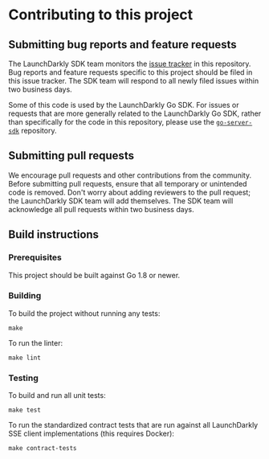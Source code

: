 # Contributing to this project
 
## Submitting bug reports and feature requests

The LaunchDarkly SDK team monitors the [issue tracker](https://github.com/launchdarkly/eventsource/issues) in this repository. Bug reports and feature requests specific to this project should be filed in this issue tracker. The SDK team will respond to all newly filed issues within two business days.

Some of this code is used by the LaunchDarkly Go SDK. For issues or requests that are more generally related to the LaunchDarkly Go SDK, rather than specifically for the code in this repository, please use the [`go-server-sdk`](https://github.com/launchdarkly/go-server-sdk) repository.
 
## Submitting pull requests
 
We encourage pull requests and other contributions from the community. Before submitting pull requests, ensure that all temporary or unintended code is removed. Don't worry about adding reviewers to the pull request; the LaunchDarkly SDK team will add themselves. The SDK team will acknowledge all pull requests within two business days.
 
## Build instructions
 
### Prerequisites
 
This project should be built against Go 1.8 or newer.

### Building

To build the project without running any tests:
```
make
```

To run the linter:
```
make lint
```

### Testing
 
To build and run all unit tests:
```
make test
```

To run the standardized contract tests that are run against all LaunchDarkly SSE client implementations (this requires Docker):
```
make contract-tests
```
